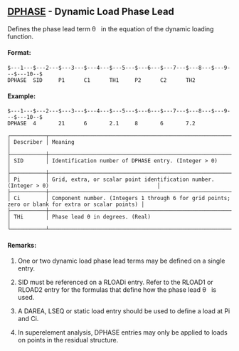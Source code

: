## [DPHASE](https://help.hexagonmi.com/bundle/MSC_Nastran_2022.4/page/Nastran_Combined_Book/qrg/bulkde/TOC.DPHASE.xhtml) - Dynamic Load Phase Lead

Defines the phase lead term  θ   in the equation of the dynamic loading function.

#### Format:

```nastran
$---1---$---2---$---3---$---4---$---5---$---6---$---7---$---8---$---9---$---10--$
DPHASE  SID     P1      C1      TH1     P2      C2      TH2                     
```
#### Example:

```nastran
$---1---$---2---$---3---$---4---$---5---$---6---$---7---$---8---$---9---$---10--$
DPHASE  4       21      6       2.1     8       6       7.2                     
```
```text
┌───────────┬────────────────────────────────────────────────────────────────────────────────────────────────────┐
│ Describer │ Meaning                                                                                            │
├───────────┼────────────────────────────────────────────────────────────────────────────────────────────────────┤
│ SID       │ Identification number of DPHASE entry. (Integer > 0)                                               │
├───────────┼────────────────────────────────────────────────────────────────────────────────────────────────────┤
│ Pi        │ Grid, extra, or scalar point identification number. (Integer > 0)                                  │
├───────────┼────────────────────────────────────────────────────────────────────────────────────────────────────┤
│ Ci        │ Component number. (Integers 1 through 6 for grid points; zero or blank for extra or scalar points) │
├───────────┼────────────────────────────────────────────────────────────────────────────────────────────────────┤
│ THi       │ Phase lead θ in degrees. (Real)                                                                    │
└───────────┴────────────────────────────────────────────────────────────────────────────────────────────────────┘
```
#### Remarks:

1. One or two dynamic load phase lead terms may be defined on a single entry.

2. SID must be referenced on a RLOADi entry. Refer to the RLOAD1 or RLOAD2 entry for the formulas that define how the phase lead  θ   is used.

3. A DAREA, LSEQ or static load entry should be used to define a load at Pi and Ci.

4. In superelement analysis, DPHASE entries may only be applied to loads on points in the residual structure.

